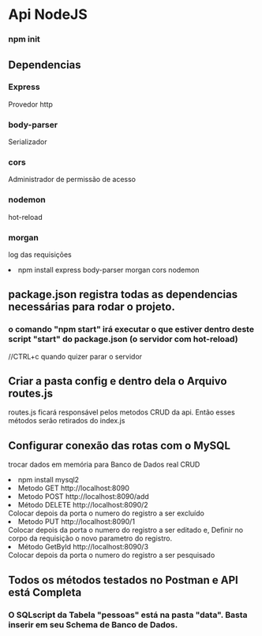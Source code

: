 # Api NodeJS

### npm init

## Dependencias

### Express
Provedor http

### body-parser
Serializador

### cors
Administrador de permissão de acesso

### nodemon
hot-reload 

### morgan
log das requisições

<li>npm install express body-parser morgan cors nodemon</li>

## package.json registra todas as dependencias necessárias para rodar o projeto.

### o comando "npm start" irá executar o que estiver dentro deste script "start" do package.json (o servidor com hot-reload)
//CTRL+c quando quizer parar o servidor

## Criar a pasta config e dentro dela o Arquivo routes.js
routes.js ficará responsável pelos metodos CRUD da api. Então esses métodos serão retirados do index.js

## Configurar conexão das rotas com o MySQL 
trocar dados em memória para Banco de Dados real CRUD

<li>npm install mysql2</li>

<li>Metodo GET http://localhost:8090</li>

<li>Metodo POST http://localhost:8090/add</li>

<li>Método DELETE http://localhost:8090/2</li>
Colocar depois da porta o numero do registro a ser excluído

<li>Metodo PUT http://localhost:8090/1</li>
Colocar depois da porta o numero do registro a ser editado e,
Definir no corpo da requisição o novo parametro do registro.

<li>Método GetById http://localhost:8090/3</li>
Colocar depois da porta o numero do registro a ser pesquisado

## Todos os métodos testados no Postman e API está Completa

### O SQLscript da Tabela "pessoas" está na pasta "data". Basta inserir em seu Schema de Banco de Dados.